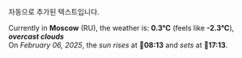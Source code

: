 
자동으로 추가된 텍스트입니다.

<!--START_SECTION:weather:moscow-->
Currently in **Moscow** (RU), the weather is: **0.3°C** (feels like **-2.3°C**), ***overcast clouds***<br/>
On *February 06, 2025*, the *sun rises* at 🌅**08:13** and *sets* at 🌇**17:13**.
<!--END_SECTION:weather-->
